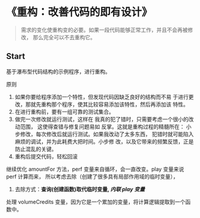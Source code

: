 # 《重构：改善代码的即有设计》
> 需求的变化使重构变的必要。如果一段代码能够正常工作，并且不会再被修改，
> 那么完全可以不去重构它。
## Start
基于瀑布型代码结构的示例程序，进行重构。

原则
1. 如果你要给程序添加一个特性，但发现代码因缺乏良好的结构而不易
于进行更改，那就先重构那个程序，使其比较容易添加该特性，然后再添加该
特性。
2. 在进行重构前，要有一组可靠的测试集合。
3. 做完一次修改就运行测试，这样在 我真的犯了错时，只需要考虑一个很小的改动范围，
   这使得查错与修复问题易如 反掌。这就是重构过程的精髓所在：
   小步修改，每次修改后就运行测试。如果我改动了太多东西，
   犯错时就可能陷入麻烦的调试，并为此耗费大把时间。小步修
   改，以及它带来的频繁反馈，正是防止混乱的关键。
4. 重构后提交代码，轻松回滚

继续优化 amountFor 方法，perf 变量来自循环，会一直改变。play 变量来说 perf 计算而来，
所以考虑去除（创建了很多具有局部作用域的临时变量），
1. 去除方式：**查询(创建函数)取代临时变量, *内联 play 变量***

处理 volumeCredits 变量，因为它是一个累加的变量，将计算逻辑提取到一个函数中。